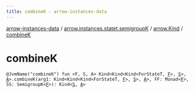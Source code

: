 ```yaml
---
title: combineK - arrow-instances-data
---
```


[arrow-instances-data](../../index.html) / [arrow.instances.statet.semigroupK](../index.html) / [arrow.Kind](index.html) / [combineK](./combine-k.html)

# combineK

`@JvmName("combineK") fun <F, S, A> Kind<Kind<Kind<ForStateT, `[`F`](combine-k.html#F)`>, `[`S`](combine-k.html#S)`>, `[`A`](combine-k.html#A)`>.combineK(arg1: Kind<Kind<Kind<ForStateT, `[`F`](combine-k.html#F)`>, `[`S`](combine-k.html#S)`>, `[`A`](combine-k.html#A)`>, FF: Monad<`[`F`](combine-k.html#F)`>, SS: SemigroupK<`[`F`](combine-k.html#F)`>): Kind<`[`S`](combine-k.html#S)`, `[`A`](combine-k.html#A)`>`